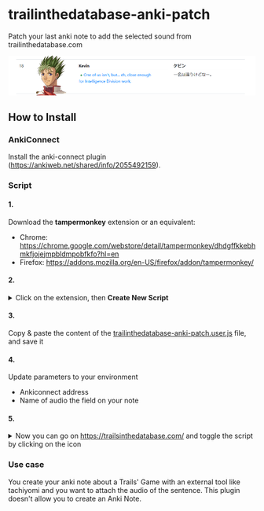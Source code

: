 # trailinthedatabase-anki-patch

Patch your last anki note to add the selected sound from trailinthedatabase.com

![Image](./README/update.png)

## How to Install

### AnkiConnect

Install the anki-connect plugin (https://ankiweb.net/shared/info/2055492159).

### Script

#### 1.
Download the **tampermonkey** extension or an equivalent:
- Chrome: https://chrome.google.com/webstore/detail/tampermonkey/dhdgffkkebhmkfjojejmpbldmpobfkfo?hl=en
- Firefox: https://addons.mozilla.org/en-US/firefox/addon/tampermonkey/

#### 2.
<details>
  <summary>Click on the extension, then <b>Create New Script</b></summary>

  ![Image](./README/1.png)
</details>

#### 3.
Copy & paste the content of the [trailinthedatabase-anki-patch.user.js](./trailinthedatabase-anki-patch.user.js) file, and save it

#### 4.
Update parameters to your environment
- Ankiconnect address
- Name of audio the field on your note

#### 5.
<details>
  <summary>Now you can go on <a href="https://trailsinthedatabase.com/">https://trailsinthedatabase.com/</a> and toggle the script by clicking on the icon</summary>

  ![Image](./README/2.png)
</details>

### Use case

You create your anki note about a Trails' Game with an external tool like tachiyomi and you want to attach the audio of the sentence.
This plugin doesn't allow you to create an Anki Note.
